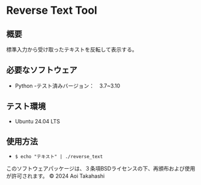 # Reverse Text Tool

## 概要
標準入力から受け取ったテキストを反転して表示する。

## 必要なソフトウェア
- Python
  -テスト済みバージョン：　3.7~3.10

## テスト環境
- Ubuntu 24.04 LTS

## 使用方法
- `$ echo "テキスト" | ./reverse_text`

このソフトウェアパッケージは、３条項BSDライセンスの下、再頒布および使用が許可されます。
© 2024 Aoi Takahashi
